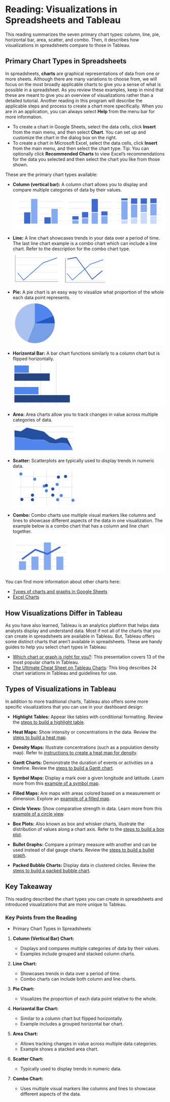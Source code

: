 # Reading: Visualizations in Spreadsheets and Tableau

This reading summarizes the seven primary chart types: column, line, pie, horizontal bar, area, scatter, and combo. Then, it describes how visualizations in spreadsheets compare to those in Tableau.

## Primary Chart Types in Spreadsheets

In spreadsheets, **charts** are graphical representations of data from one or more sheets. Although there are many variations to choose from, we will focus on the most broadly applicable charts to give you a sense of what is possible in a spreadsheet. As you review these examples, keep in mind that these are meant to give you an overview of visualizations rather than a detailed tutorial. Another reading in this program will describe the applicable steps and process to create a chart more specifically. When you are in an application, you can always select **Help** from the menu bar for more information.

- To create a chart in Google Sheets, select the data cells, click **Insert** from the main menu, and then select **Chart**. You can set up and customize the chart in the dialog box on the right.
- To create a chart in Microsoft Excel, select the data cells, click **Insert** from the main menu, and then select the chart type. Tip: You can optionally click **Recommended Charts** to view Excel’s recommendations for the data you selected and then select the chart you like from those shown.

These are the primary chart types available:

- **Column (vertical bar):** A column chart allows you to display and compare multiple categories of data by their values.
  ![Grouped and Stacked Column Charts](./resources/img-1.png)

- **Line:** A line chart showcases trends in your data over a period of time. The last line chart example is a combo chart which can include a line chart. Refer to the description for the combo chart type.
  ![Single Line Chart and Stacked Line Chart](./resources/img-2.png)

- **Pie:** A pie chart is an easy way to visualize what proportion of the whole each data point represents.
  ![Pie Chart](./resources/img-3.png)

- **Horizontal Bar:** A bar chart functions similarly to a column chart but is flipped horizontally.
  ![Grouped Horizontal Bar Chart](./resources/img-4.png)

- **Area:** Area charts allow you to track changes in value across multiple categories of data.
  ![Stacked Area Chart](./resources/img-5.png)

- **Scatter:** Scatterplots are typically used to display trends in numeric data.
  ![Scatter Chart](./resources/img-6.png)

- **Combo:** Combo charts use multiple visual markers like columns and lines to showcase different aspects of the data in one visualization. The example below is a combo chart that has a column and line chart together.
  ![Combo Chart](./resources/img-7.png)

You can find more information about other charts here:

- [Types of charts and graphs in Google Sheets]([Google-Sheets-Chart-Examples-Link](https://support.google.com/docs/answer/190718?hl=en))
- [Excel Charts](https://www.tutorialspoint.com/excel_charts/excel_charts_types.htm)

## How Visualizations Differ in Tableau

As you have also learned, Tableau is an analytics platform that helps data analysts display and understand data. Most if not all of the charts that you can create in spreadsheets are available in Tableau. But, Tableau offers some distinct charts that aren’t available in spreadsheets. These are handy guides to help you select chart types in Tableau:

- [Which chart or graph is right for you?]([Tableau-Popular-Charts-Link](http://www.tableau.com/sites/default/files/media/which_chart_v6_final_0.pdf)): This presentation covers 13 of the most popular charts in Tableau.
- [The Ultimate Cheat Sheet on Tableau Charts](https://towardsdatascience.com/the-ultimate-cheat-sheet-on-tableau-charts-642bca94dde5): This blog describes 24 chart variations in Tableau and guidelines for use.

## Types of Visualizations in Tableau

In addition to more traditional charts, Tableau also offers some more specific visualizations that you can use in your dashboard design:

- **Highlight Tables:** Appear like tables with conditional formatting. Review the [steps to build a highlight table](https://help.tableau.com/current/pro/desktop/en-us/buildexamples_highlight.htm).

- **Heat Maps:** Show intensity or concentrations in the data. Review the [steps to build a heat map]([Heat-Map-Steps-Link](https://help.tableau.com/current/pro/desktop/en-us/buildexamples_highlight.htm)).

- **Density Maps:** Illustrate concentrations (such as a population density map). Refer to [instructions to create a heat map for density]([Density-Map-Heat-Map-Instructions-Link](https://help.tableau.com/current/pro/desktop/en-us/maps_howto_heatmap.htm)).

- **Gantt Charts:** Demonstrate the duration of events or activities on a timeline. Review the [steps to build a Gantt chart](https://help.tableau.com/current/pro/desktop/en-us/buildexamples_gantt.htm).

- **Symbol Maps:** Display a mark over a given longitude and latitude. Learn more from this [example of a symbol map](https://interworks.com/blog/ccapitula/2014/08/18/tableau-essentials-chart-types-symbol-map/).

- **Filled Maps:** Are maps with areas colored based on a measurement or dimension. Explore an [example of a filled map](https://interworks.com/blog/ccapitula/2014/09/23/tableau-essentials-chart-types-filled-map/).

- **Circle Views:** Show comparative strength in data. Learn more from this [example of a circle view](https://interworks.com/blog/ccapitula/2014/10/17/tableau-essentials-chart-types-circle-view/).

- **Box Plots:** Also known as box and whisker charts, illustrate the distribution of values along a chart axis. Refer to the [steps to build a box plot]([Box-Plot-Steps-Link](https://help.tableau.com/current/pro/desktop/en-us/buildexamples_boxplot.htm)).

- **Bullet Graphs:** Compare a primary measure with another and can be used instead of dial gauge charts. Review the [steps to build a bullet graph](https://help.tableau.com/current/pro/desktop/en-us/qs_bullet_graphs.htm).

- **Packed Bubble Charts:** Display data in clustered circles. Review the [steps to build a packed bubble chart]([Packed-Bubble-Chart-Steps-Link](https://help.tableau.com/current/pro/desktop/en-us/buildexamples_bubbles.htm)).

## Key Takeaway

This reading described the chart types you can create in spreadsheets and introduced visualizations that are more unique to Tableau.

### Key Points from the Reading

- Primary Chart Types in Spreadsheets

1. **Column (Vertical Bar) Chart:**
   - Displays and compares multiple categories of data by their values.
   - Examples include grouped and stacked column charts.

2. **Line Chart:**
   - Showcases trends in data over a period of time.
   - Combo charts can include both column and line charts.

3. **Pie Chart:**
   - Visualizes the proportion of each data point relative to the whole.

4. **Horizontal Bar Chart:**
   - Similar to a column chart but flipped horizontally.
   - Example includes a grouped horizontal bar chart.

5. **Area Chart:**
   - Allows tracking changes in value across multiple data categories.
   - Example shows a stacked area chart.

6. **Scatter Chart:**
   - Typically used to display trends in numeric data.

7. **Combo Chart:**
   - Uses multiple visual markers like columns and lines to showcase different aspects of the data.
